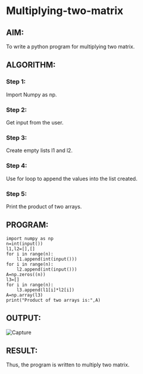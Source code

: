 # Multiplying-two-matrix

## AIM:

To write a python program for multiplying two matrix.

## ALGORITHM:

### Step 1:
Import Numpy as np.

### Step 2:
Get input from the user.



### Step 3:

Create empty lists l1 and l2.
### Step 4:

Use for loop to append the values into the list created.
### Step 5:
Print the product of two arrays.

## PROGRAM: 
```
import numpy as np
n=int(input())
l1,l2=[],[]
for i in range(n):
    l1.append(int(input()))
for i in range(n):
    l2.append(int(input()))
A=np.zeros((n))
l3=[]
for i in range(n):
    l3.append(l1[i]*l2[i])
A=np.array(l3)
print("Product of two arrays is:",A)
```
## OUTPUT:

![Capture](https://user-images.githubusercontent.com/93860256/153714811-106fa9c1-d774-477a-846f-fff327a93542.PNG)


## RESULT:

Thus, the program is written to multiply two matrix.